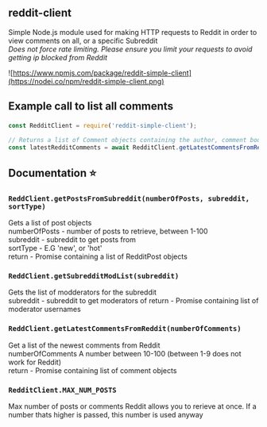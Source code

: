 reddit-client
-------------
Simple Node.js module used for making HTTP requests to Reddit in order to view comments on all, or a specific Subreddit  
*Does not force rate limiting. Please ensure you limit your requests to avoid getting ip blocked from Reddit*

![https://www.npmjs.com/package/reddit-simple-client](https://nodei.co/npm/reddit-simple-client.png)

Example call to list all comments
---------------------------------  

<p>

####

```javascript
const RedditClient = require('reddit-simple-client');

// Returns a list of Comment objects containing the author, comment body etc.
const latestRedditComments = await RedditClient.getLatestCommentsFromReddit(100);
```

Documentation ⭐
---------------
### `ReddClient.getPostsFromSubreddit(numberOfPosts, subreddit, sortType)`  
Gets a list of post objects  
numberOfPosts - number of posts to retrieve, between 1-100  
subreddit - subreddit to get posts from  
sortType - E.G 'new', or 'hot'  
return - Promise containing a list of RedditPost objects  

### `ReddClient.getSubredditModList(subreddit)`  
Gets the list of modderators for the subreddit  
subreddit - subreddit to get moderators of
return - Promise containing list of moderator usernames

### `ReddClient.getLatestCommentsFromReddit(numberOfComments)`  
Get a list of the newest comments from Reddit  
numberOfComments A number between 10-100 (between 1-9 does not work for Reddit)  
return - Promise containing list of comment objects

### `RedditClient.MAX_NUM_POSTS`  
Max number of posts or comments Reddit allows you to rerieve at once. If a number thats higher is passed, this number is used anyway  




